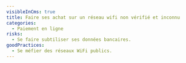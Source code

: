 ```yaml
---
visibleInCms: true
title: Faire ses achat sur un réseau wifi non vérifié et inconnu
categories:
  - Paiement en ligne
risks:
  - Se faire subtiliser ses données bancaires.
goodPractices:
  - Se méfier des réseaux WiFi publics.
---
```

